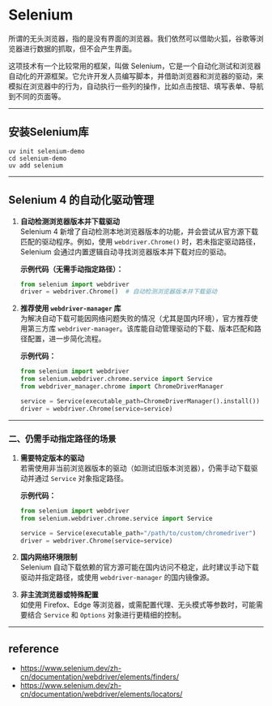 # Selenium
所谓的无头浏览器，指的是没有界面的浏览器。我们依然可以借助火狐，谷歌等浏览器进行数据的抓取，但不会产生界面。

这项技术有一个比较常用的框架，叫做 Selenium，它是一个自动化测试和浏览器自动化的开源框架。它允许开发人员编写脚本，并借助浏览器和浏览器的驱动，来模拟在浏览器中的行为，自动执行一些列的操作，比如点击按钮、填写表单、导航到不同的页面等。

---

## 安装Selenium库
```
uv init selenium-demo
cd selenium-demo
uv add selenium
```

---

## Selenium 4 的自动化驱动管理
1. **自动检测浏览器版本并下载驱动**  
   Selenium 4 新增了自动检测本地浏览器版本的功能，并会尝试从官方源下载匹配的驱动程序。例如，使用 `webdriver.Chrome()` 时，若未指定驱动路径，Selenium 会通过内置逻辑自动寻找浏览器版本并下载对应的驱动。

   **示例代码（无需手动指定路径）：**
   ```python
   from selenium import webdriver
   driver = webdriver.Chrome()  # 自动检测浏览器版本并下载驱动
   ```

2. **推荐使用 `webdriver-manager` 库**  
   为解决自动下载可能因网络问题失败的情况（尤其是国内环境），官方推荐使用第三方库 `webdriver-manager`。该库能自动管理驱动的下载、版本匹配和路径配置，进一步简化流程。

   **示例代码：**
   ```python
   from selenium import webdriver
   from selenium.webdriver.chrome.service import Service
   from webdriver_manager.chrome import ChromeDriverManager

   service = Service(executable_path=ChromeDriverManager().install())
   driver = webdriver.Chrome(service=service)
   ```

---

### 二、仍需手动指定路径的场景
1. **需要特定版本的驱动**  
   若需使用非当前浏览器版本的驱动（如测试旧版本浏览器），仍需手动下载驱动并通过 `Service` 对象指定路径。

   **示例代码：**
   ```python
   from selenium import webdriver
   from selenium.webdriver.chrome.service import Service

   service = Service(executable_path="/path/to/custom/chromedriver")
   driver = webdriver.Chrome(service=service)
   ```

2. **国内网络环境限制**  
   Selenium 自动下载依赖的官方源可能在国内访问不稳定，此时建议手动下载驱动并指定路径，或使用 `webdriver-manager` 的国内镜像源。

3. **非主流浏览器或特殊配置**  
   如使用 Firefox、Edge 等浏览器，或需配置代理、无头模式等参数时，可能需要结合 `Service` 和 `Options` 对象进行更精细的控制。

---

## reference
- https://www.selenium.dev/zh-cn/documentation/webdriver/elements/finders/
- https://www.selenium.dev/zh-cn/documentation/webdriver/elements/locators/